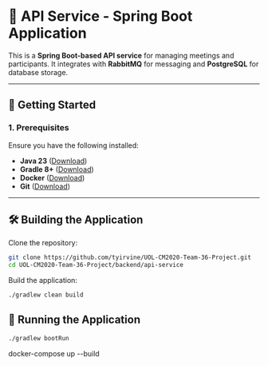 # 📌 API Service - Spring Boot Application

This is a **Spring Boot-based API service** for managing meetings and participants. It integrates with **RabbitMQ** for messaging and **PostgreSQL** for database storage.

---

## 🚀 **Getting Started**

### **1. Prerequisites**
Ensure you have the following installed:
- **Java 23** ([Download](https://www.oracle.com/fr/java/technologies/downloads/))
- **Gradle 8+** ([Download](https://gradle.org/install/))
- **Docker** ([Download](https://www.docker.com/get-started))
- **Git** ([Download](https://git-scm.com/downloads))

---

## 🛠 **Building the Application**
Clone the repository:
```sh
git clone https://github.com/tyirvine/UOL-CM2020-Team-36-Project.git
cd UOL-CM2020-Team-36-Project/backend/api-service
```
Build the application:
```sh 
./gradlew clean build 
```
## 🚀 **Running the Application**
```sh 
./gradlew bootRun
```
docker-compose up --build